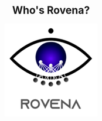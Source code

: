 <div align="center">

# Who's Rovena?

<img src="https://raw.githubusercontent.com/micaelmz/micaelmz/main/images/rovena.png" width="50%"></img>
</div>
